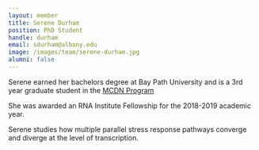 ```yaml
---
layout: member
title: Serene Durham
position: PhD Student
handle: durham
email: sdurham@albany.edu
image: /images/team/serene-durham.jpg
alumni: false
---
```


Serene earned her bachelors degree at Bay Path University and is a 3rd year graduate student in the [MCDN Program](http://www.albany.edu/biology/graduate_programs/doctoral/mcdn/main.shtml)

She was awarded an RNA Institute Fellowship for the 2018-2019 academic year. 

Serene studies how multiple parallel stress response pathways converge and diverge at the level of transcription.  